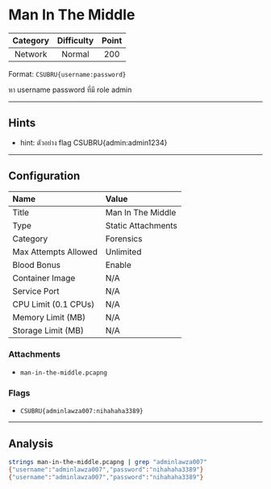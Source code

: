 # Man In The Middle

| Category | Difficulty | Point |
| :-: | :-: | :-: |
| Network | Normal | 200 |

Format: `CSUBRU{username:password}`

หา username password ที่มี role admin

---

## Hints

- hint: ตัวอย่าง flag CSUBRU{admin:admin1234}

---

## Configuration

| Name | Value |
| :- | :- |
| Title | Man In The Middle |
| Type | Static Attachments |
| Category | Forensics |
| Max Attempts Allowed | Unlimited |
| Blood Bonus | Enable |
| Container Image | N/A |
| Service Port | N/A |
| CPU Limit (0.1 CPUs) | N/A |
| Memory Limit (MB) | N/A |
| Storage Limit (MB) | N/A |

### Attachments

- `man-in-the-middle.pcapng`

### Flags

- `CSUBRU{adminlawza007:nihahaha3389}`

---

## Analysis

```bash
strings man-in-the-middle.pcapng | grep "adminlawza007"
{"username":"adminlawza007","password":"nihahaha3389"}
{"username":"adminlawza007","password":"nihahaha3389"}
```
